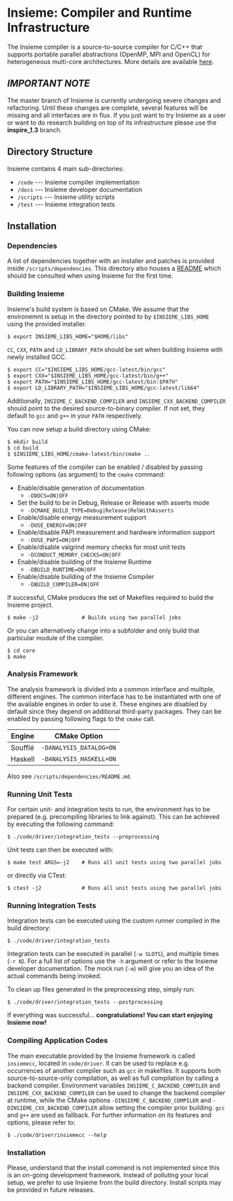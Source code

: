 # Insieme: Compiler and Runtime Infrastructure

The Insieme compiler is a source-to-source compiler for C/C++ that supports
portable parallel abstractions (OpenMP, MPI and OpenCL) for heterogeneous
multi-core architectures. More details are available
[here](http://insieme-compiler.org/mission.html).

## *IMPORTANT NOTE*

The master branch of Insieme is currently undergoing severe changes and
refactoring. Until these changes are complete, several features will be missing
and all interfaces are in flux. If you just want to try Insieme as a user or
want to do research building on top of its infrastructure please use the
**inspire_1.3** branch.

## Directory Structure

Insieme contains 4 main sub-directories:

- `/code`    --- Insieme compiler implementation
- `/docs`    --- Insieme developer documentation
- `/scripts` --- Insieme utility scripts
- `/test`    --- Insieme integration tests

## Installation

### Dependencies

A list of dependencies together with an installer and patches is provided
inside `/scripts/dependencies`. This directory also houses a
[README](scripts/dependencies/README.md) which should be consulted when using
Insieme for the first time.

### Building Insieme

Insieme's build system is based on CMake. We assume that the environemnt is
setup in the directory pointed to by `$INSIEME_LIBS_HOME` using the provided
installer.

    $ export INSIEME_LIBS_HOME="$HOME/libs"

`CC`, `CXX`, `PATH` and `LD_LIBRARY_PATH` should be set when building Insieme
with newly installed GCC.

    $ export CC="$INSIEME_LIBS_HOME/gcc-latest/bin/gcc"
    $ export CXX="$INSIEME_LIBS_HOME/gcc-latest/bin/g++"
    $ export PATH="$INSIEME_LIBS_HOME/gcc-latest/bin:$PATH"
    $ export LD_LIBRARY_PATH="$INSIEME_LIBS_HOME/gcc-latest/lib64"

Additionally, `INSIEME_C_BACKEND_COMPILER` and
`INSIEME_CXX_BACKEND_COMPILER` should point to the desired source-to-binary
compiler. If not set, they default to `gcc` and `g++` in your `PATH`
respectively.

You can now setup a build directory using CMake:

    $ mkdir build
    $ cd build
    $ $INSIEME_LIBS_HOME/cmake-latest/bin/cmake ..

Some features of the compiler can be enabled / disabled by passing following
options (as argument) to the `cmake` command:

- Enable/disable generation of documentation
    - `-DDOCS=ON|OFF`
- Set the build to be in Debug, Release or Release with asserts mode
    - `-DCMAKE_BUILD_TYPE=Debug|Release|RelWithAsserts`
- Enable/disable energy measurement support
    - `-DUSE_ENERGY=ON|OFF`
- Enable/disable PAPI measurement and hardware information support
    - `-DUSE_PAPI=ON|OFF`
- Enable/disable valgrind memory checks for most unit tests
    - `-DCONDUCT_MEMORY_CHECKS=ON|OFF`
- Enable/disable building of the Insieme Runtime
    - `-DBUILD_RUNTIME=ON|OFF`
- Enable/disable building of the Insieme Compiler
    - `-DBUILD_COMPILER=ON|OFF`

If successful, CMake produces the set of Makefiles required to build the
Insieme project.

    $ make -j2              # Builds using two parallel jobs

Or you can alternatively change into a subfolder and only build that particular
module of the compiler.

    $ cd core
    $ make

### Analysis Framework

The analysis framework is divided into a common interface and multiple,
different engines. The common interface has to be instantiated with one of the
available engines in order to use it. These engines are disabled by default
since they depend on additional third-party packages. They can be enabled by
passing following flags to the `cmake` call.

| Engine  | CMake Option            |
|---------|-------------------------|
| Soufflé | `-DANALYSIS_DATALOG=ON` |
| Haskell | `-DANALYSIS_HASKELL=ON` |

Also see `/scripts/dependencies/README.md`.

### Running Unit Tests

For certain unit- and integration tests to run, the environment has to be
prepared (e.g. precompiling libraries to link against). This can be achieved by
executing the following command:

    $ ./code/driver/integration_tests --preprocessing

Unit tests can then be executed with:

    $ make test ARGS=-j2    # Runs all unit tests using two parallel jobs

or directly via CTest:

    $ ctest -j2             # Runs all unit tests using two parallel jobs

### Running Integration Tests

Integration tests can be executed using the custom runner compiled in the build
directory:

    $ ./code/driver/integration_tests

Integration tests can be executed in parallel (`-w SLOTS`), and multiple times
(`-r N`). For a full list of options use the `-h` argument or refer to the
Insieme developer documentation. The mock run (`-m`) will give you an idea of
the actual commands being invoked.

To clean up files generated in the preprocessing step, simply run:

    $ ./code/driver/integration_tests --postprocessing

If everything was successful... **congratulations! You can start enjoying
Insieme now!**

### Compiling Application Codes

The main executable provided by the Insieme framework is called `insiemecc`,
located in `code/driver`. It can be used to replace e.g. occurrences of another
compiler such as `gcc` in makefiles. It supports both source-to-source-only
compilation, as well as full compilation by calling a backend compiler.
Environment variables `INSIEME_C_BACKEND_COMPILER` and
`INSIEME_CXX_BACKEND_COMPILER` can be used to change the backend compiler at
runtime, while the CMake options `-DINSIEME_C_BACKEND_COMPILER` and
`-DINSIEME_CXX_BACKEND_COMPILER` allow setting the compiler prior building.
`gcc` and `g++` are used as fallback. For further information on its features
and options, please refer to:

    $ ./code/driver/insiemecc --help

### Installation

Please, understand that the install command is not implemented since this is an
on-going development framework. Instead of polluting your local setup, we
prefer to use Insieme from the build directory. Install scripts may be provided
in future releases.
